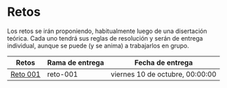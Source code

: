 # Retos

Los retos se irán proponiendo, habitualmente luego de una disertación teórica. Cada uno tendrá sus reglas de resolución y serán de entrega individual, aunque se puede (y se anima) a trabajarlos en grupo.

<div align=center>

|Retos|Rama de entrega|Fecha de entrega
|-|-|-|
[Reto 001](reto001.md)|reto-001|viernes 10 de octubre, 00:00:00

</div>